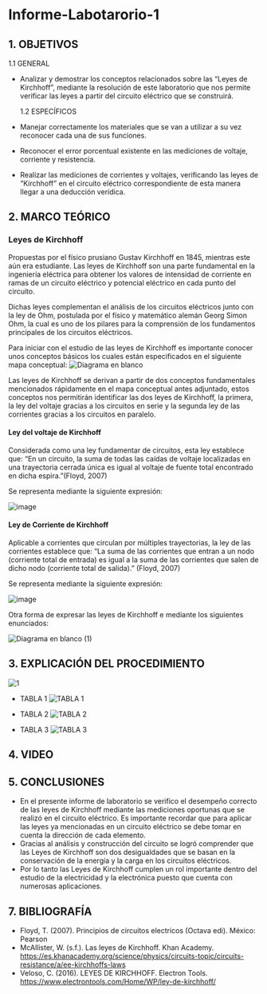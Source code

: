 # Informe-Labotarorio-1
## 1. OBJETIVOS

   1.1 GENERAL
* Analizar y demostrar los conceptos relacionados sobre las “Leyes de Kirchhoff”, mediante la resolución de este laboratorio que nos permite verificar las leyes a partir del circuito eléctrico  que se construirá.

   1.2 ESPECÍFICOS
   
* Manejar correctamente los materiales que se van a utilizar a su vez reconocer cada una de sus funciones.
* Reconocer el error porcentual existente en las mediciones de voltaje, corriente y resistencia.
* Realizar las mediciones de corrientes y voltajes, verificando las leyes de “Kirchhoff” en el circuito eléctrico correspondiente de esta manera llegar a una deducción verídica.

## 2. MARCO TEÓRICO

### Leyes de Kirchhoff

Propuestas por el físico prusiano Gustav Kirchhoff en 1845, mientras este aún era estudiante. Las leyes de Kirchhoff son una parte fundamental en la ingeniería eléctrica para obtener los valores de intensidad de corriente en ramas de un circuito eléctrico y potencial eléctrico en cada punto del circuito.

Dichas leyes complementan el análisis de los circuitos eléctricos junto con la ley de Ohm, postulada por el físico y matemático alemán Georg Simon Ohm, la cual es uno de los pilares para la comprensión de los fundamentos principales de los circuitos eléctricos.

Para iniciar con el estudio de las leyes de Kirchhoff es importante conocer unos conceptos básicos los cuales están especificados en el siguiente mapa conceptual:
![Diagrama en blanco](https://user-images.githubusercontent.com/93681159/141225662-1ced4af6-1e35-443a-b8c9-cc7edb19796c.jpeg)

Las leyes de Kirchhoff se derivan a partir de dos conceptos fundamentales mencionados rápidamente en el mapa conceptual antes adjuntado, estos conceptos nos permitirán identificar las dos leyes de Kirchhoff, la primera, la ley del voltaje gracias a los circuitos en serie y la segunda ley de las corrientes gracias a los circuitos en paralelo.

#### Ley del voltaje de Kirchhoff

Considerada como una ley fundamentar de circuitos, esta ley establece que: “En un circuito, la suma de todas las caídas de voltaje localizadas en una trayectoria cerrada única es igual al voltaje de fuente total encontrado en dicha espira.”(Floyd, 2007)

Se representa mediante la siguiente expresión:

![image](https://user-images.githubusercontent.com/93681159/141390324-d3493629-dab1-4d69-a712-97b5a6d00de9.png)

#### Ley de Corriente de Kirchhoff

Aplicable a corrientes que circulan por múltiples trayectorias, la ley de las corrientes establece que: “La suma de las corrientes que entran a un nodo (corriente total de entrada) es igual a la suma de las corrientes que salen de dicho nodo (corriente total de salida).” (Floyd, 2007)

Se representa mediante la siguiente expresión:

![image](https://user-images.githubusercontent.com/93681159/141390092-098c2281-97ce-4000-8192-664f1af9d57d.png)

Otra forma de expresar las leyes de Kirchhoff e mediante los siguientes enunciados:

![Diagrama en blanco (1)](https://user-images.githubusercontent.com/93681159/141390620-208e64d8-8456-44ba-b9da-36db566071b0.jpeg)

## 3. EXPLICACIÓN DEL PROCEDIMIENTO
![1](https://user-images.githubusercontent.com/93893919/141482671-d424e3a6-8520-48ff-89a1-2f456276d7f1.jpeg)

* TABLA 1
![TABLA 1](https://user-images.githubusercontent.com/93893919/141482913-68a19701-926e-4e57-ada2-d9a959bfb6e6.png)

* TABLA 2 
![TABLA 2](https://user-images.githubusercontent.com/93893919/141482929-411772c7-6c41-4343-beb3-45d3e3d748cc.png)

* TABLA 3
![TABLA 3](https://user-images.githubusercontent.com/93893919/141482966-c6375d44-59e6-4a8c-8dde-f452e4255bf9.png)

## 4. VIDEO
## 5. CONCLUSIONES
* En el presente informe de laboratorio se verifico el desempeño correcto de las leyes de Kirchhoff mediante las mediciones oportunas que se realizó en el circuito eléctrico. Es importante recordar que para aplicar las leyes ya mencionadas en un circuito eléctrico se debe tomar en cuenta la dirección de cada elemento.
* Gracias al análisis y construcción del circuito se logró comprender que las Leyes de Kirchhoff son dos desigualdades que se basan en la conservación de la energía y la carga en los circuitos eléctricos.
* Por lo tanto las Leyes de Kirchhoff cumplen un rol importante dentro del estudio de la electricidad y la electrónica puesto que cuenta con numerosas aplicaciones.

## 7. BIBLIOGRAFÍA 
* Floyd, T. (2007). Principios de circuitos electricos (Octava edi). México: Pearson
* McAllister, W. (s.f.). Las leyes de Kirchhoff. Khan Academy. https://es.khanacademy.org/science/physics/circuits-topic/circuits-resistance/a/ee-kirchhoffs-laws
* Veloso, C. (2016). LEYES DE KIRCHHOFF. Electron Tools. https://www.electrontools.com/Home/WP/ley-de-kirchhoff/
